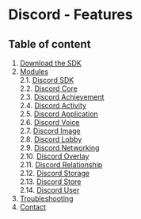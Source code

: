# Discord - Features
## Table of content
1. [Download the SDK](#installation)<br/>
2. [Modules](#managers)<br/>
	2.1. [Discord SDK]()<br/>
	2.2. [Discord Core]()<br/>
	2.3. [Discord Achievement]()<br/>
	2.4. [Discord Activity]()<br/>
	2.5. [Discord Application]()<br/>
	2.6. [Discord Voice]()<br/>
	2.7. [Discord Image]()<br/>
	2.8. [Discord Lobby]()<br/>
	2.9. [Discord Networking]()<br/>
	2.10. [Discord Overlay]()<br/>
	2.11. [Discord Relationship]()<br/>
	2.12. [Discord Storage]()<br/>
	2.13. [Discord Store]()<br/>
	2.14. [Discord User]()<br/>
3. [Troubleshooting]()<br/>
4. [Contact]()<br/>

